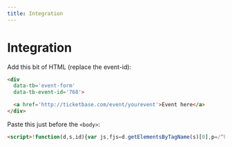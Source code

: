 ```yaml
---
title: Integration
---
```


# Integration

Add this bit of HTML (replace the event-id):

```html
<div
  data-tb='event-form'
  data-tb-event-id='768'>

  <a href='http://ticketbase.com/event/yourevent'>Event here</a>
</div>
```

Paste this just before the `<body>`:

```html
<script>!function(d,s,id){var js,fjs=d.getElementsByTagName(s)[0],p=/^http:/.test(d.location)?'http':'https';if(!d.getElementById(id)){js=d.createElement(s);js.id=id;js.src=p+'://rawgit.com/ticketbase/ticketbase-js/master/ticketbase.js';fjs.parentNode.insertBefore(js,fjs);}}(document,'script','ticketbase-wjs');</script>
```
